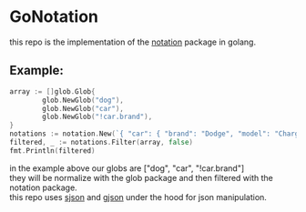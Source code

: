 # GoNotation
this repo is the implementation of the [notation](https://github.com/onury/notation) package in golang.

## Example:
```go
array := []glob.Glob{
		glob.NewGlob("dog"),
		glob.NewGlob("car"),
		glob.NewGlob("!car.brand"),
}
notations := notation.New(`{ "car": { "brand": "Dodge", "model": "Charger" }, "dog": { "breed": "Akita" } }`)
filtered, _ := notations.Filter(array, false)
fmt.Println(filtered)
```
in the example above our globs are ["dog", "car", "!car.brand"] \
they will be normalize with the glob package and then filtered with the notation package. \
this repo uses [sjson](https://github.com/tidwall/sjson) and [gjson](https://github.com/tidwall/gjson) under the hood for json manipulation.
